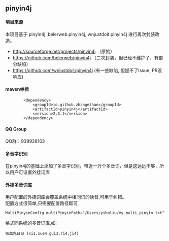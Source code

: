## pinyin4j

#### 项目来源
本项目基于 pinyin4j ,belerweb.pinyin4j, wnjustdoit.pinyin4j 进行再次封装改造。   
* http://sourceforge.net/projects/pinyin4j （原始）
* https://github.com/belerweb/pinyin4j （二次封装，但已经不维护了，有部分缺陷）
* https://github.com/wnjustdoit/pinyin4j (有一些缺陷, 但提不了Issue, PR没响应)

#### maven坐标
```
        <dependency>
            <groupId>io.github.zhangethan</groupId>
            <artifactId>pinyin4j</artifactId>
            <version>2.6.1</version>
        </dependency>
```

#### QQ Group
QQ群：939928163

#### 多音字识别
在pinyin4j的基础上添加了多音字识别，带近一万个多音词，但是这远远不够，所以用户可设置外挂词库	

#### 外挂多音词库
用户配置的外挂词库会覆盖系统中相同词的读音,可用于纠错。   
配置方式很简单,只需要配置路径即可 
```
MultiPinyinConfig.multiPinyinPath="/Users/yiboliu/my_multi_pinyin.txt"
```

格式同系统的多音词库,如: 
```
吸血鬼日记 (xi1,xue4,gui3,ri4,ji4)
```
